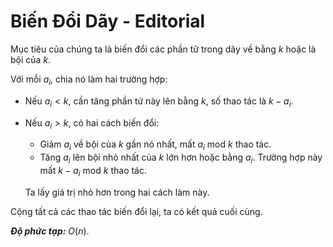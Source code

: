 # Biến Đổi Dãy - Editorial

Mục tiêu của chúng ta là biến đổi các phần tử trong dãy về bằng $k$ hoặc là bội của $k$.

Với mỗi $a_i,$ chia nó làm hai trường hợp:

- Nếu $a_i < k,$ cần tăng phần tử này lên bằng $k,$ số thao tác là $k - a_i$.
- Nếu $a_i > k,$ có hai cách biến đổi:
    - Giảm $a_i$ về bội của $k$ gần nó nhất, mất $a_i \text{ mod } k$ thao tác.
    - Tăng $a_i$ lên bội nhỏ nhất của $k$ lớn hơn hoặc bằng $a_i$. Trường hợp này mất $k - a_i \text{ mod } k$ thao tác.

    Ta lấy giá trị nhỏ hơn trong hai cách làm này.

Cộng tất cả các thao tác biến đổi lại, ta có kết quả cuối cùng. 

***Độ phức tạp:*** $O(n)$.
